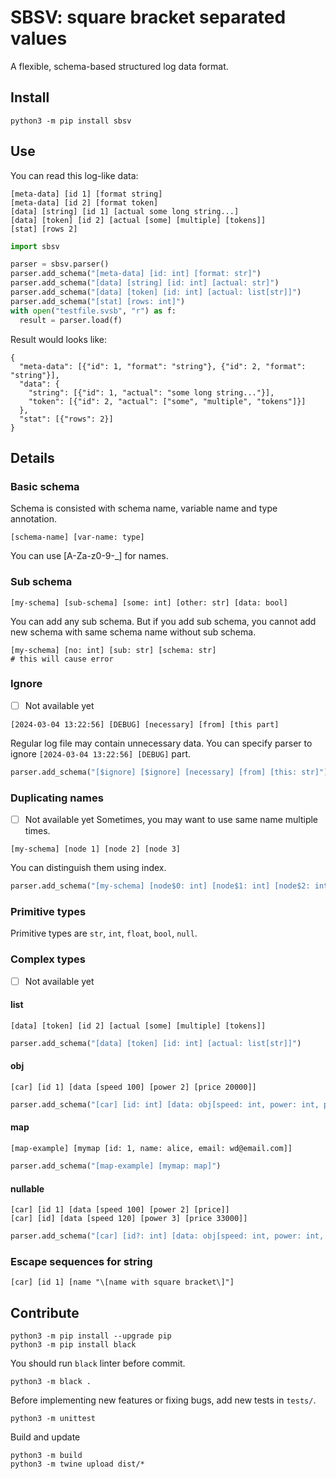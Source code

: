 # SBSV: square bracket separated values
A flexible, schema-based structured log data format.

## Install

```shell
python3 -m pip install sbsv
```

## Use
You can read this log-like data:
```sbsv
[meta-data] [id 1] [format string]
[meta-data] [id 2] [format token]
[data] [string] [id 1] [actual some long string...]
[data] [token] [id 2] [actual [some] [multiple] [tokens]]
[stat] [rows 2]
```

```python
import sbsv

parser = sbsv.parser()
parser.add_schema("[meta-data] [id: int] [format: str]")
parser.add_schema("[data] [string] [id: int] [actual: str]")
parser.add_schema("[data] [token] [id: int] [actual: list[str]]")
parser.add_schema("[stat] [rows: int]")
with open("testfile.svsb", "r") as f:
  result = parser.load(f)
```

Result would looks like:
```
{
  "meta-data": [{"id": 1, "format": "string"}, {"id": 2, "format": "string"}],
  "data": {
    "string": [{"id": 1, "actual": "some long string..."}],
    "token": [{"id": 2, "actual": ["some", "multiple", "tokens"]}]
  },
  "stat": [{"rows": 2}]
}
```

## Details
### Basic schema
Schema is consisted with schema name, variable name and type annotation.
```
[schema-name] [var-name: type]
```
You can use [A-Za-z0-9\-_] for names. 

### Sub schema
```
[my-schema] [sub-schema] [some: int] [other: str] [data: bool]
```
You can add any sub schema.
But if you add sub schema, you cannot add new schema with same schema name without sub schema.
```
[my-schema] [no: int] [sub: str] [schema: str]
# this will cause error
```

### Ignore
- [ ] Not available yet
```
[2024-03-04 13:22:56] [DEBUG] [necessary] [from] [this part]
```
Regular log file may contain unnecessary data. You can specify parser to ignore `[2024-03-04 13:22:56] [DEBUG]` part.

```python
parser.add_schema("[$ignore] [$ignore] [necessary] [from] [this: str]")
```

### Duplicating names
- [ ] Not available yet
Sometimes, you may want to use same name multiple times.
```
[my-schema] [node 1] [node 2] [node 3]
```
You can distinguish them using index.
```python
parser.add_schema("[my-schema] [node$0: int] [node$1: int] [node$2: int]")
```

### Primitive types
Primitive types are `str`, `int`, `float`, `bool`, `null`.

### Complex types
- [ ] Not available yet
#### list
```
[data] [token] [id 2] [actual [some] [multiple] [tokens]]
```

```python
parser.add_schema("[data] [token] [id: int] [actual: list[str]]")
```

#### obj
```
[car] [id 1] [data [speed 100] [power 2] [price 20000]]
```
```python
parser.add_schema("[car] [id: int] [data: obj[speed: int, power: int, price: int]])
```

#### map
```
[map-example] [mymap [id: 1, name: alice, email: wd@email.com]]
```
```python
parser.add_schema("[map-example] [mymap: map]")
```

#### nullable
```
[car] [id 1] [data [speed 100] [power 2] [price]]
[car] [id] [data [speed 120] [power 3] [price 33000]]
```

```python
parser.add_schema("[car] [id?: int] [data: obj[speed: int, power: int, price?: int]]")
```


### Escape sequences for string
```
[car] [id 1] [name "\[name with square bracket\]"]
```

## Contribute
```shell
python3 -m pip install --upgrade pip
python3 -m pip install black
```
You should run `black` linter before commit.
```shell
python3 -m black .
```

Before implementing new features or fixing bugs, add new tests in `tests/`.
```shell
python3 -m unittest
```

Build and update
```shell
python3 -m build
python3 -m twine upload dist/*
```